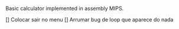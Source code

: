 Basic calculator implemented in assembly MIPS.

[] Colocar sair no menu
[] Arrumar bug de loop que aparece do nada
